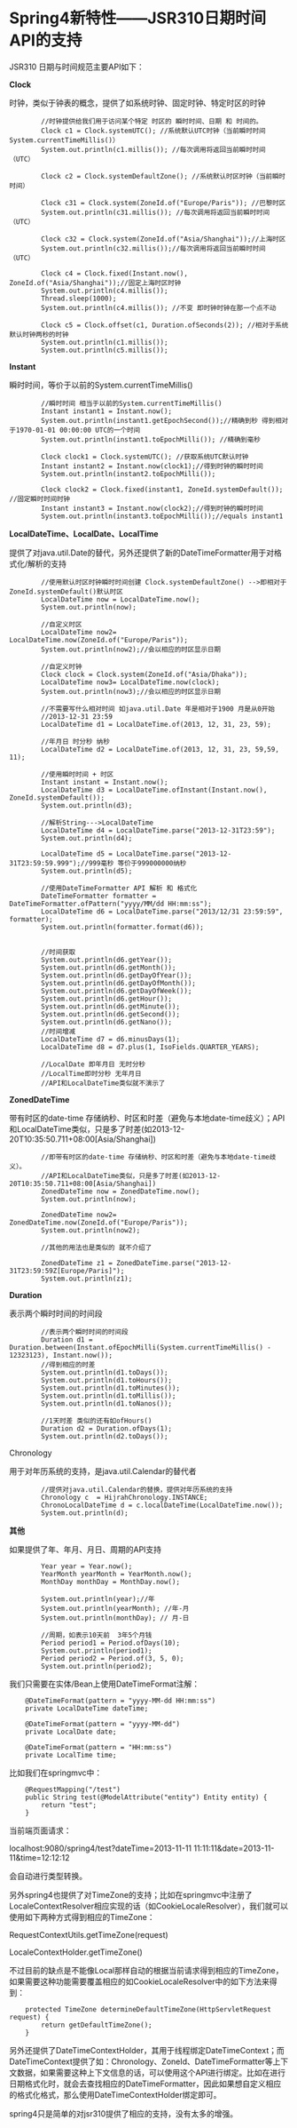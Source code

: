 # Spring4新特性——JSR310日期时间API的支持



JSR310 日期与时间规范主要API如下：

**Clock**

时钟，类似于钟表的概念，提供了如系统时钟、固定时钟、特定时区的时钟

```
        //时钟提供给我们用于访问某个特定 时区的 瞬时时间、日期 和 时间的。
        Clock c1 = Clock.systemUTC(); //系统默认UTC时钟（当前瞬时时间 System.currentTimeMillis()）
        System.out.println(c1.millis()); //每次调用将返回当前瞬时时间（UTC）

        Clock c2 = Clock.systemDefaultZone(); //系统默认时区时钟（当前瞬时时间）

        Clock c31 = Clock.system(ZoneId.of("Europe/Paris")); //巴黎时区
        System.out.println(c31.millis()); //每次调用将返回当前瞬时时间（UTC）

        Clock c32 = Clock.system(ZoneId.of("Asia/Shanghai"));//上海时区
        System.out.println(c32.millis());//每次调用将返回当前瞬时时间（UTC）

        Clock c4 = Clock.fixed(Instant.now(), ZoneId.of("Asia/Shanghai"));//固定上海时区时钟
        System.out.println(c4.millis());
        Thread.sleep(1000);
        System.out.println(c4.millis()); //不变 即时钟时钟在那一个点不动

        Clock c5 = Clock.offset(c1, Duration.ofSeconds(2)); //相对于系统默认时钟两秒的时钟
        System.out.println(c1.millis());
        System.out.println(c5.millis());
```

 

 

**Instant**

瞬时时间，等价于以前的System.currentTimeMillis()

```
        //瞬时时间 相当于以前的System.currentTimeMillis()
        Instant instant1 = Instant.now();
        System.out.println(instant1.getEpochSecond());//精确到秒 得到相对于1970-01-01 00:00:00 UTC的一个时间
        System.out.println(instant1.toEpochMilli()); //精确到毫秒

        Clock clock1 = Clock.systemUTC(); //获取系统UTC默认时钟
        Instant instant2 = Instant.now(clock1);//得到时钟的瞬时时间
        System.out.println(instant2.toEpochMilli());

        Clock clock2 = Clock.fixed(instant1, ZoneId.systemDefault()); //固定瞬时时间时钟
        Instant instant3 = Instant.now(clock2);//得到时钟的瞬时时间
        System.out.println(instant3.toEpochMilli());//equals instant1
```

 

**LocalDateTime、LocalDate、LocalTime** 

提供了对java.util.Date的替代，另外还提供了新的DateTimeFormatter用于对格式化/解析的支持

```
        //使用默认时区时钟瞬时时间创建 Clock.systemDefaultZone() -->即相对于 ZoneId.systemDefault()默认时区
        LocalDateTime now = LocalDateTime.now();
        System.out.println(now);

        //自定义时区
        LocalDateTime now2= LocalDateTime.now(ZoneId.of("Europe/Paris"));
        System.out.println(now2);//会以相应的时区显示日期

        //自定义时钟
        Clock clock = Clock.system(ZoneId.of("Asia/Dhaka"));
        LocalDateTime now3= LocalDateTime.now(clock);
        System.out.println(now3);//会以相应的时区显示日期

        //不需要写什么相对时间 如java.util.Date 年是相对于1900 月是从0开始
        //2013-12-31 23:59
        LocalDateTime d1 = LocalDateTime.of(2013, 12, 31, 23, 59);

        //年月日 时分秒 纳秒
        LocalDateTime d2 = LocalDateTime.of(2013, 12, 31, 23, 59,59, 11);

        //使用瞬时时间 + 时区
        Instant instant = Instant.now();
        LocalDateTime d3 = LocalDateTime.ofInstant(Instant.now(), ZoneId.systemDefault());
        System.out.println(d3);

        //解析String--->LocalDateTime
        LocalDateTime d4 = LocalDateTime.parse("2013-12-31T23:59");
        System.out.println(d4);

        LocalDateTime d5 = LocalDateTime.parse("2013-12-31T23:59:59.999");//999毫秒 等价于999000000纳秒
        System.out.println(d5);

        //使用DateTimeFormatter API 解析 和 格式化
        DateTimeFormatter formatter = DateTimeFormatter.ofPattern("yyyy/MM/dd HH:mm:ss");
        LocalDateTime d6 = LocalDateTime.parse("2013/12/31 23:59:59", formatter);
        System.out.println(formatter.format(d6));


        //时间获取
        System.out.println(d6.getYear());
        System.out.println(d6.getMonth());
        System.out.println(d6.getDayOfYear());
        System.out.println(d6.getDayOfMonth());
        System.out.println(d6.getDayOfWeek());
        System.out.println(d6.getHour());
        System.out.println(d6.getMinute());
        System.out.println(d6.getSecond());
        System.out.println(d6.getNano());
        //时间增减
        LocalDateTime d7 = d6.minusDays(1);
        LocalDateTime d8 = d7.plus(1, IsoFields.QUARTER_YEARS);

        //LocalDate 即年月日 无时分秒
        //LocalTime即时分秒 无年月日
        //API和LocalDateTime类似就不演示了
```

 

**ZonedDateTime**

带有时区的date-time 存储纳秒、时区和时差（避免与本地date-time歧义）；API和LocalDateTime类似，只是多了时差(如2013-12-20T10:35:50.711+08:00[Asia/Shanghai])  

```
        //即带有时区的date-time 存储纳秒、时区和时差（避免与本地date-time歧义）。
        //API和LocalDateTime类似，只是多了时差(如2013-12-20T10:35:50.711+08:00[Asia/Shanghai])
        ZonedDateTime now = ZonedDateTime.now();
        System.out.println(now);

        ZonedDateTime now2= ZonedDateTime.now(ZoneId.of("Europe/Paris"));
        System.out.println(now2);

        //其他的用法也是类似的 就不介绍了

        ZonedDateTime z1 = ZonedDateTime.parse("2013-12-31T23:59:59Z[Europe/Paris]");
        System.out.println(z1);
```

 

 

**Duration**

表示两个瞬时时间的时间段 

 

```
        //表示两个瞬时时间的时间段
        Duration d1 = Duration.between(Instant.ofEpochMilli(System.currentTimeMillis() - 12323123), Instant.now());
        //得到相应的时差
        System.out.println(d1.toDays());
        System.out.println(d1.toHours());
        System.out.println(d1.toMinutes());
        System.out.println(d1.toMillis());
        System.out.println(d1.toNanos());

        //1天时差 类似的还有如ofHours()
        Duration d2 = Duration.ofDays(1);
        System.out.println(d2.toDays());
```

 

 

Chronology

用于对年历系统的支持，是java.util.Calendar的替代者

```
        //提供对java.util.Calendar的替换，提供对年历系统的支持
        Chronology c  = HijrahChronology.INSTANCE;
        ChronoLocalDateTime d = c.localDateTime(LocalDateTime.now());
        System.out.println(d);
```

 

**其他**

如果提供了年、年月、月日、周期的API支持

```
        Year year = Year.now();
        YearMonth yearMonth = YearMonth.now();
        MonthDay monthDay = MonthDay.now();

        System.out.println(year);//年
        System.out.println(yearMonth); //年-月
        System.out.println(monthDay); // 月-日

        //周期，如表示10天前  3年5个月钱
        Period period1 = Period.ofDays(10);
        System.out.println(period1);
        Period period2 = Period.of(3, 5, 0);
        System.out.println(period2);
```



我们只需要在实体/Bean上使用DateTimeFormat注解：

```
    @DateTimeFormat(pattern = "yyyy-MM-dd HH:mm:ss")
    private LocalDateTime dateTime;

    @DateTimeFormat(pattern = "yyyy-MM-dd")
    private LocalDate date;

    @DateTimeFormat(pattern = "HH:mm:ss")
    private LocalTime time;
```

比如我们在springmvc中：

```
    @RequestMapping("/test")
    public String test(@ModelAttribute("entity") Entity entity) {
        return "test";
    }
```

当前端页面请求：

localhost:9080/spring4/test?dateTime=2013-11-11 11:11:11&date=2013-11-11&time=12:12:12

会自动进行类型转换。

 

另外spring4也提供了对TimeZone的支持；比如在springmvc中注册了LocaleContextResolver相应实现的话（如CookieLocaleResolver），我们就可以使用如下两种方式得到相应的TimeZone：

RequestContextUtils.getTimeZone(request)

LocaleContextHolder.getTimeZone()

 

不过目前的缺点是不能像Local那样自动的根据当前请求得到相应的TimeZone，如果需要这种功能需要覆盖相应的如CookieLocaleResolver中的如下方法来得到：

```
	protected TimeZone determineDefaultTimeZone(HttpServletRequest request) {
		return getDefaultTimeZone();
	}
```

 

另外还提供了DateTimeContextHolder，其用于线程绑定DateTimeContext；而DateTimeContext提供了如：Chronology、ZoneId、DateTimeFormatter等上下文数据，如果需要这种上下文信息的话，可以使用这个API进行绑定。比如在进行日期格式化时，就会去查找相应的DateTimeFormatter，因此如果想自定义相应的格式化格式，那么使用DateTimeContextHolder绑定即可。 

spring4只是简单的对jsr310提供了相应的支持，没有太多的增强。

 